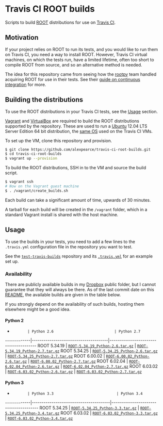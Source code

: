 # Travis CI ROOT builds

Scripts to build [ROOT](http://root.cern.ch/) distributions for use on [Travis CI](https://travis-ci.org/).

## Motivation

If your project relies on ROOT to run its tests, and you would like to run them on Travis CI, you need a way to install ROOT.
However, Travis CI virtual machines, on which the tests run, have a limited lifetime, often too short to compile ROOT from source, and so an alternative method is needed.

The idea for this repository came from seeing how the [rootpy](http://www.rootpy.org/) team handled acquiring ROOT for use in their tests. See their [guide on continuous integration](https://github.com/rootpy/rootpy/wiki/Web-Server-and-Continuous-Integration) for more.

## Building the distributions

To use the ROOT distributions in your Travis CI tests, see the [Usage](#usage) section.

[Vagrant](http://www.vagrantup.com/) and [VirtualBox](https://www.virtualbox.org/) are required to build the ROOT distributions supported by the repository.
These are used to run a [Ubuntu](http://www.ubuntu.com/) 12.04 LTS Server Edition 64 bit distribution, the [same OS](http://docs.travis-ci.com/user/ci-environment/#CI-environment-OS) used on the Travis CI VMs.

To set up the VM, clone this repository and provision.

```bash
$ git clone https://github.com/alexpearce/travis-ci-root-builds.git
$ cd travis-ci-root-builds
$ vagrant up --provision
```

To build the ROOT distributions, SSH in to the VM and source the build script.

```bash
$ vagrant ssh
# Now on the Vagrant guest machine
$ . /vagrant/create_builds.sh
```

Each build can take a significant amount of time, upwards of 30 minutes.

A tarball for each build will be created in the `/vagrant` folder, which in a standard Vagrant install is shared with the host machine.

## Usage

To use the builds in your tests, you need to add a few lines to the `.travis.yml` configuration file in the repository you want to test.

See the [`test-travis-builds`](https://github.com/alexpearce/test-travis-builds) repository and its [`.travis.yml`](https://github.com/alexpearce/test-travis-builds/blob/master/.travis.yml) for an example set up.

### Availability

There are publicly available builds in my [Dropbox](https://www.dropbox.com/) public folder, but I cannot guarantee that they will always be there.
As of the last commit date on this [README](README.md), the available builds are given in the table below.

If you strongly depend on the availability of such builds, hosting them elsewhere might be a good idea.

#### Python 2

-            | Python 2.6                            | Python 2.7
-------------|---------------------------------------|----------------------------------------
ROOT 5.34.19 | [`ROOT-5.34.19_Python-2.6.tar.gz`][1] | [`ROOT-5.34.19_Python-2.7.tar.gz`][2]
ROOT 5.34.25 | [`ROOT-5.34.25_Python-2.6.tar.gz`][5] | [`ROOT-5.34.25_Python-2.7.tar.gz`][6]
ROOT 6.00.02 | [`ROOT-6.00.02_Python-2.6.tar.gz`][3] | [`ROOT-6.00.02_Python-2.7.tar.gz`][4]
ROOT 6.02.04 | [`ROOT-6.02.04_Python-2.6.tar.gz`][7] | [`ROOT-6.02.04_Python-2.7.tar.gz`][8]
ROOT 6.03.02 | [`ROOT-6.03.02_Python-2.6.tar.gz`][9] | [`ROOT-6.03.02_Python-2.7.tar.gz`][10]

[1]: https://dl.dropboxusercontent.com/u/37461/travis-ci-root-builds/ROOT-5.34.19_Python-2.6.tar.gz
[2]: https://dl.dropboxusercontent.com/u/37461/travis-ci-root-builds/ROOT-5.34.19_Python-2.7.tar.gz
[3]: https://dl.dropboxusercontent.com/u/37461/travis-ci-root-builds/ROOT-6.00.02_Python-2.6.tar.gz
[4]: https://dl.dropboxusercontent.com/u/37461/travis-ci-root-builds/ROOT-6.00.02_Python-2.7.tar.gz
[5]: https://dl.dropboxusercontent.com/u/37461/travis-ci-root-builds/ROOT-5.34.25_Python-2.6.tar.gz
[6]: https://dl.dropboxusercontent.com/u/37461/travis-ci-root-builds/ROOT-5.34.25_Python-2.7.tar.gz
[7]: https://dl.dropboxusercontent.com/u/37461/travis-ci-root-builds/ROOT-6.02.04_Python-2.6.tar.gz
[8]: https://dl.dropboxusercontent.com/u/37461/travis-ci-root-builds/ROOT-6.02.04_Python-2.7.tar.gz
[9]: https://dl.dropboxusercontent.com/u/37461/travis-ci-root-builds/ROOT-6.03.02_Python-2.6.tar.gz
[10]: https://dl.dropboxusercontent.com/u/37461/travis-ci-root-builds/ROOT-6.03.02_Python-2.7.tar.gz

#### Python 3

-            | Python 3.3                             | Python 3.4
-------------|----------------------------------------|----------------------------------------
ROOT 5.34.25 | [`ROOT-5.34.25_Python-3.3.tar.gz`][11] | [`ROOT-5.34.25_Python-3.4.tar.gz`][12]
ROOT 6.03.02 | [`ROOT-6.03.02_Python-3.3.tar.gz`][13] | [`ROOT-6.03.02_Python-3.4.tar.gz`][14]

[11]: https://dl.dropboxusercontent.com/u/37461/travis-ci-root-builds/ROOT-5.34.25_Python-3.3.tar.gz
[12]: https://dl.dropboxusercontent.com/u/37461/travis-ci-root-builds/ROOT-5.34.25_Python-3.4.tar.gz
[13]: https://dl.dropboxusercontent.com/u/37461/travis-ci-root-builds/ROOT-6.03.02_Python-3.3.tar.gz
[14]: https://dl.dropboxusercontent.com/u/37461/travis-ci-root-builds/ROOT-6.03.02_Python-3.4.tar.gz
